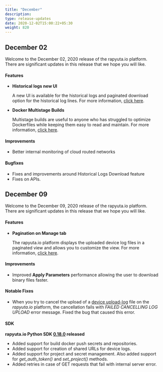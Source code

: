 ```yaml
---
title: "December"
description: 
type: release-updates
date: 2020-12-02T15:00:22+05:30
weight: 820
---
```



## December 02
Welcome to the December 02, 2020 release of the rapyuta.io platform. There
are significant updates in this release that we hope you will like.

#### Features
* **Historical logs new UI**

    A new UI is available for the historical logs and paginated download option for the historical log lines. For more information, [click here](/developer-guide/tooling-automation/logging/deployment-logs).

* **Docker Multistage Builds**

    Multistage builds are useful to anyone who has struggled to optimize Dockerfiles while keeping them easy to read and maintain. For more information, [click here](/developer-guide/create-software-packages/builds/#docker-mulitstage-build-support).

#### Improvements
	
- Better internal monitoring of cloud routed networks


#### Bugfixes

- Fixes and improvements around Historical Logs Download feature
- Fixes on APIs. 

## December 09

Welcome to the December 09, 2020 release of the rapyuta.io platform. There
are significant updates in this release that we hope you will like.

#### Features
* **Pagination on Manage tab**

    The rapyuta.io platform displays the uploaded device log files in a paginated view and allows you to customize the view. For more information, [click here](/developer-guide/tooling-automation/logging/device-logs/#viewing-uploaded-log-files).


#### Improvements
	
- Improved **Apply Parameters** performance allowing the user to download binary files faster.

#### Notable Fixes

- When you try to cancel the upload of a [device upload-log](/developer-guide/tooling-automation/logging/device-logs/#batch-upload) file on the *rapyuta.io* platform, the cancellation fails with *FAILED CANCELLING LOG UPLOAD* error message. Fixed the bug that caused this error.

#### SDK

**rapyuta.io Python SDK [0.18.0](/developer-guide/tooling-automation/python-sdk/#installation) released**

- Added support for build docker push secrets and repositories.
- Added support for creation of shared URLs for device logs.
- Added support for project and secret management. Also added support for *get_auth_token()* and *set_project()* methods.
- Added retries in case of GET requests that fail with internal server error.
